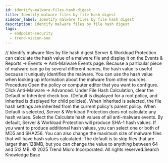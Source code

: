 ```yaml
---
id: identify-malware-files-hash-digest
title: Identify malware files by file hash digest
sidebar_label: Identify malware files by file hash digest
description: Identify malware files by file hash digest
tags:
  - endpoint-security
  - trend-vision-one
---
```


/*<![CDATA[*/ $('#title').html($('meta[name=map-description]').attr('content')); /*]]>*/ Identify malware files by file hash digest Server & Workload Protection can calculate the hash value of a malware file and display it on the Events & Reports → Events → Anti-Malware Events page. Because a particular piece of malware can go by several different names, the hash value is useful because it uniquely identifies the malware. You can use the hash value when looking up information about the malware from other sources. Procedure Open the policy or computer editor that you want to configure. Click Anti-Malware → Advanced. Under File Hash Calculation, clear the Default or Inherited check box. (Default is displayed for a root policy, and Inherited is displayed for child policies). When Inherited is selected, the file hash settings are inherited from the current policy's parent policy. When Default is selected, Server & Workload Protection does not calculate any hash values. Select the Calculate hash values of all anti-malware events. By default, Server & Workload Protection will produce SHA-1 hash values. If you want to produce additional hash values, you can select one or both of MD5 and SHA256. You can also change the maximum size of malware files that will have hash values calculated. The default is to skip files that are larger than 128MB, but you can change the value to anything between 64 and 512 MB. © 2025 Trend Micro Incorporated. All rights reserved.Search Knowledge Base